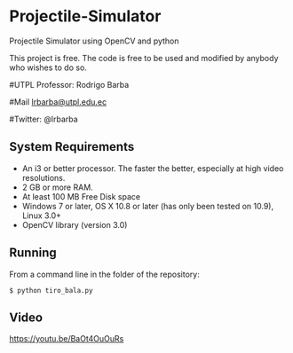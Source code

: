 # Projectile-Simulator
Projectile Simulator using OpenCV and python

This project is free. The code is free to be used and modified by anybody who wishes to do so.

#UTPL Professor: Rodrigo Barba 

#Mail lrbarba@utpl.edu.ec

#Twitter: @lrbarba

System Requirements
-------------------
* An i3 or better processor. The faster the better, especially at high video resolutions.
* 2 GB or more RAM.
* At least 100 MB Free Disk space
* Windows 7 or later, OS X 10.8 or later (has only been tested on 10.9), Linux 3.0+
* OpenCV library (version 3.0)

Running
-------
From a command line in the folder of the repository:

`$ python tiro_bala.py`

Video
-------
https://youtu.be/BaOt4OuOuRs
